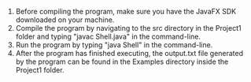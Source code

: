 1. Before compiling the program, make sure you have the JavaFX SDK downloaded on your machine.
2. Compile the program by navigating to the src directory in the Project1 folder and typing "javac Shell.java" in the command-line.
3. Run the program by typing "java Shell" in the command-line.
4. After the program has finished executing, the output.txt file generated by the program can be found in the Examples directory inside the Project1 folder. 